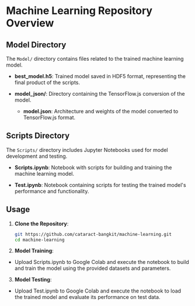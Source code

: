 # Machine Learning Repository Overview

## Model Directory

The `Model/` directory contains files related to the trained machine learning model.

- **best_model.h5**: Trained model saved in HDF5 format, representing the final product of the scripts.
  
- **model_json/**: Directory containing the TensorFlow.js conversion of the model.

  - **model.json**: Architecture and weights of the model converted to TensorFlow.js format.

## Scripts Directory

The `Scripts/` directory includes Jupyter Notebooks used for model development and testing.

- **Scripts.ipynb**: Notebook with scripts for building and training the machine learning model.
  
- **Test.ipynb**: Notebook containing scripts for testing the trained model's performance and functionality.

## Usage

1. **Clone the Repository**:
   ```bash
   git https://github.com/cataract-bangkit/machine-learning.git
   cd machine-learning
   ```
   
2. **Model Training**:
- Upload Scripts.ipynb to Google Colab and execute the notebook to build and train the model using the provided datasets and parameters.


3. **Model Testing**:
- Upload Test.ipynb to Google Colab and execute the notebook to load the trained model and evaluate its performance on test data.

